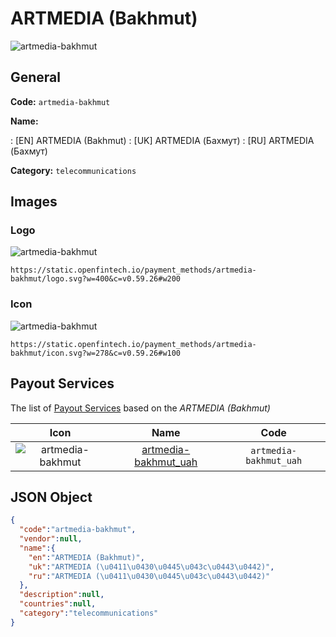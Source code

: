 
# ARTMEDIA (Bakhmut) 
![artmedia-bakhmut](https://static.openfintech.io/payment_methods/artmedia-bakhmut/logo.svg?w=400&c=v0.59.26#w200)  

## General 
**Code:** `artmedia-bakhmut` 
 
**Name:** 
 
:	[EN] ARTMEDIA (Bakhmut) 
:	[UK] ARTMEDIA (Бахмут) 
:	[RU] ARTMEDIA (Бахмут) 
 
**Category:** `telecommunications` 
 

## Images 

### Logo 
![artmedia-bakhmut](https://static.openfintech.io/payment_methods/artmedia-bakhmut/logo.svg?w=400&c=v0.59.26#w200)  

```
https://static.openfintech.io/payment_methods/artmedia-bakhmut/logo.svg?w=400&c=v0.59.26#w200
```  

### Icon 
![artmedia-bakhmut](https://static.openfintech.io/payment_methods/artmedia-bakhmut/icon.svg?w=278&c=v0.59.26#w100)  

```
https://static.openfintech.io/payment_methods/artmedia-bakhmut/icon.svg?w=278&c=v0.59.26#w100
```  

## Payout Services 
 
The list of [Payout Services](/payout-services/) based on the _ARTMEDIA (Bakhmut)_ 

|Icon|Name|Code| 
|:---:|:---:|:---:| 
|![artmedia-bakhmut](https://static.openfintech.io/payout_methods/artmedia-bakhmut/icon.svg?w=278&c=v0.59.26#w40) |[artmedia-bakhmut_uah](/payout-services/artmedia-bakhmut_uah/)|`artmedia-bakhmut_uah`| 
 

## JSON Object 

```json
{
  "code":"artmedia-bakhmut",
  "vendor":null,
  "name":{
    "en":"ARTMEDIA (Bakhmut)",
    "uk":"ARTMEDIA (\u0411\u0430\u0445\u043c\u0443\u0442)",
    "ru":"ARTMEDIA (\u0411\u0430\u0445\u043c\u0443\u0442)"
  },
  "description":null,
  "countries":null,
  "category":"telecommunications"
}
```  
